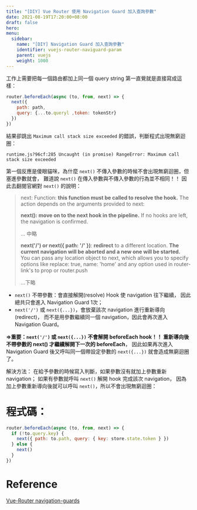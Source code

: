 ```yaml
---
title: "[DIY] Vue Router 使用 Navigation Guard 加入查詢參數"
date: 2021-08-19T17:20:00+08:00
draft: false
hero: 
menu:
  sidebar:
    name: "[DIY] Navigation Guard 加入查詢參數"
    identifier: vuejs-router-naviguard-param
    parent: vuejs
    weight: 1000
---
```

工作上需要把每一個路由都加上同一個 query string
第一直覺就是直接寫成這樣： 
```js
router.beforeEach(async (to, from, next) => {
  next({
    path: path, 
    query: {...to.queryl ,token: tokenStr}
  })
})
```
結果卻跳出 `Maximum call stack size exceeded` 的錯誤，判斷程式出現無窮迴圈：
```
runtime.js?96cf:285 Uncaught (in promise) RangeError: Maximum call stack size exceeded
```
第一個反應是傻眼貓咪，為什麼 `next()` 不傳入參數的時候不會出現無窮迴圈，但塞進參數就會，
難道說 `next()` 在傳入參數與不傳入參數的行為並不相同！！
因此去翻閱官網對 `next()` 的說明：
> next: Function: **this function must be called to resolve the hook.** The action depends on the arguments provided to next:
>
> **next(): move on to the next hook in the pipeline.** If no hooks are left, the navigation is confirmed.
>
> ... 中略
> 
> **next('/') or next({ path: '/' })**: **redirect** to a different location. **The current navigation will be aborted and a new one will be started.** You can pass any location object to next, which allows you to specify options like replace: true, name: 'home' and any option used in router-link's to prop or router.push
>
> ...下略


 - `next()` 不帶參數：會直接解開(resolve) Hook 使 navigation 往下繼續，
因此總共只會進入 Navigation Guard 1次；
 - `next('/')` 或 `next({...})`，會放棄該次 navigation 進行重新導向(redirect)，
而不是用參數繼續同一個 navigation，因此會再次進入 Navigation Guard。

**=>重要：`next('/')` 或 `next({...})` 不會解開 beforeEach hook！！
重新導向後不帶參數的 next() 才繼續解開下一次的 beforeEach**，
因此如果再次進入 Navigation Guard 後又呼叫同一個帶設定參數的 `next({...})` 就會造成無窮迴圈了。

解決方法：
在給予參數的時候寫入判斷，如果參數沒有就加上參數重新 navigation；
如果有參數就呼叫 `next()` 解開 hook 完成該次 navigation，
因為加上參數重新導向後就可以呼叫 `next()`，所以不會出現無窮迴圈：

# 程式碼：
```js
router.beforeEach(async (to, from, next) => {
  if (!to.query.key) {
    next({ path: to.path, query: { key: store.state.token } })
  } else {
    next()
  }
})
```
# Reference
[Vue-Router navigation-guards](https://router.vuejs.org/guide/advanced/navigation-guards.html#global-before-guards)